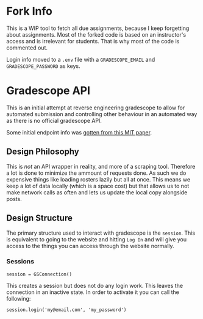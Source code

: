 # Fork Info

This is a WIP tool to fetch all due assignments, because I keep forgetting about assignments. Most of the forked code is based on an instructor's access and is irrelevant for students. That is why most of the code is commented out.

Login info moved to a `.env` file with a `GRADESCOPE_EMAIL` and `GRADESCOPE_PASSWORD` as keys.

# Gradescope API
This is an initial attempt at reverse engineering gradescope to allow for automated submission and controlling other
behaviour in an automated way as there is no official gradescope API.

Some initial endpoint info was [gotten from this MIT paper](https://courses.csail.mit.edu/6.857/2016/files/20.pdf).

## Design Philosophy
This is _not_ an API wrapper in reality, and more of a scraping tool. Therefore a lot is done to minimize the 
ammount of requests done. As such we do expensive things like loading rosters lazily but all at once. This means
we keep a lot of data locally (which is a space cost) but that allows us to not make network calls as often and lets
us update the local copy alongside posts.

## Design Structure
The primary structure used to interact with gradescope is the `session`. This is equivalent to going to the website
and hitting `Log In` and will give you access to the things you can access through the website normally.

### Sessions
```
session = GSConnection()
```
This creates a session but does not do any login work. This leaves the connection in an inactive state. In order
to activate it you can call the following:
```
session.login('my@email.com', 'my_password')
```


